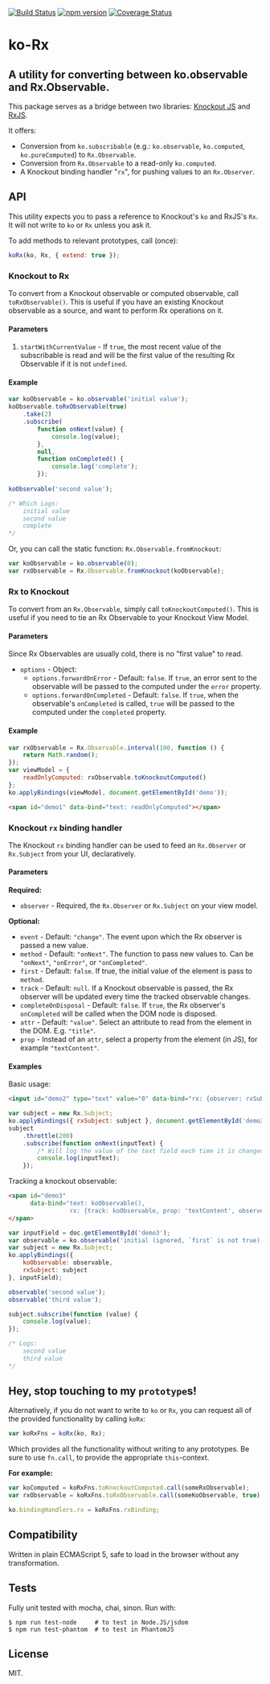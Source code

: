 [![Build Status](https://travis-ci.org/DerFlatulator/ko-Rx.svg?branch=master)](https://travis-ci.org/DerFlatulator/ko-Rx)
[![npm version](https://badge.fury.io/js/ko-rx.svg)](https://badge.fury.io/js/ko-rx)
[![Coverage Status](https://coveralls.io/repos/github/DerFlatulator/ko-Rx/badge.svg?branch=master)](https://coveralls.io/github/DerFlatulator/ko-Rx?branch=master)

# ko-Rx
## A utility for converting between ko.observable and Rx.Observable.

This package serves as a bridge between two libraries: [Knockout JS](http://knockoutjs.com) and [RxJS](https://github.com/Reactive-Extensions/RxJS/). 

It offers:
* Conversion from  `ko.subscribable` (e.g.: `ko.observable`, `ko.computed`, `ko.pureComputed`) to `Rx.Observable`.
* Conversion from `Rx.Observable` to a read-only `ko.computed`.
* A Knockout binding handler "`rx`", for pushing values to an `Rx.Observer`.

## API

This utility expects you to pass a reference to Knockout's `ko` and RxJS's `Rx`. It will not write to `ko` or `Rx` unless you ask it. 

To add methods to relevant prototypes, call (once):
```js
koRx(ko, Rx, { extend: true });
```

### Knockout to Rx

To convert from a Knockout observable or computed observable, call `toRxObservable()`. This is useful if you have an existing Knockout observable as a source, and want to perform Rx operations on it.

#### Parameters

1. `startWithCurrentValue` - If `true`, the most recent value of the subscribable is read and will be the first value of the resulting Rx Observable if it is not `undefined`.

#### Example
```js
var koObservable = ko.observable('initial value');
koObservable.toRxObservable(true)
    .take(2)
    .subscribe(
        function onNext(value) {
            console.log(value);
        }, 
        null, 
        function onCompleted() {
            console.log('complete');
        });
    
koObservable('second value');

/* Which Logs:
    initial value
    second value
    complete
*/
```

Or, you can call the static function: `Rx.Observable.fromKnockout`:

```js
var koObservable = ko.observable(0);
var rxObservable = Rx.Observable.fromKnockout(koObservable);
```

### Rx to Knockout

To convert from an `Rx.Observable`, simply call `toKnockoutComputed()`. This is useful if you need to tie an Rx Observable to your Knockout View Model.

#### Parameters

Since Rx Observables are usually cold, there is no "first value" to read.

* `options` - Object:
  - `options.forwardOnError` - Default: `false`. If `true`, an error sent to the observable will be passed to the computed under the `error` property.
  - `options.forwardOnCompleted` - Default: `false`. If `true`, when the observable's `onCompleted` is called, `true` will be passed to the computed under the `completed` property.

#### Example

```js
var rxObservable = Rx.Observable.interval(100, function () { 
    return Math.random();
});
var viewModel = {
    readOnlyComputed: rxObservable.toKnockoutComputed()
};
ko.applyBindings(viewModel, document.getElementById('demo'));
```

```html
<span id="demo1" data-bind="text: readOnlyComputed"></span>
```

###  Knockout `rx` binding handler

The Knockout `rx` binding handler can be used to feed an `Rx.Observer` or `Rx.Subject` from your UI, declaratively.

#### Parameters

**Required:**
* `observer` - Required, the `Rx.Observer` or `Rx.Subject` on your view model.

**Optional:**
* `event` - Default: `"change"`. The event upon which the Rx observer is passed a new value.
* `method` - Default: `"onNext"`. The function to pass new values to. Can be `"onNext"`, `"onError"`, or `"onCompleted"`.
* `first` - Default: `false`. If true, the initial value of the element is pass to `method`.
* `track` - Default: `null`. If a Knockout observable is passed, the Rx observer will be updated every time the tracked observable changes.
* `completeOnDisposal` - Default: `false`. If `true`, the Rx observer's `onCompleted` will be called when the DOM node is disposed.
* `attr` - Default: `"value"`. Select an attribute to read from the element in the DOM. E.g. `"title"`.
* `prop` - Instead of an `attr`, select a property from the element (in JS), for example `"textContent"`.

#### Examples

Basic usage:

```html
<input id="demo2" type="text" value="0" data-bind="rx: {observer: rxSubject}" />
```

```js
var subject = new Rx.Subject;
ko.applyBindings({ rxSubject: subject }, document.getElementById('demo2'));
subject
    .throttle(200)
    .subscribe(function onNext(inputText) {
        /* Will log the value of the text field each time it is changed. */
        console.log(inputText);
    });

```

Tracking a knockout observable:

```html
<span id="demo3" 
      data-bind="text: koObservable(),
                 rx: {track: koObservable, prop: 'textContent', observer: rxSubject}">
</span>
```

```js
var inputField = doc.getElementById('demo3');
var observable = ko.observable('initial (ignored, `first` is not true)');
var subject = new Rx.Subject;
ko.applyBindings({ 
    koObservable: observable,
    rxSubject: subject 
}, inputField);

observable('second value');
observable('third value');

subject.subscribe(function (value) {
    console.log(value);
});

/* Logs:
    second value
    third value
*/
```


## Hey, stop touching to my `prototype`s!

Alternatively, if you do not want to write to `ko` or `Rx`, you can request all of the provided functionality by calling `koRx`:

```js
var koRxFns = koRx(ko, Rx);
```

Which provides all the functionality without writing to any prototypes. Be sure to use `fn.call`, to provide the appropriate `this`-context.

**For example:**

```js
var koComputed = koRxFns.toKnockoutComputed.call(someRxObservable);
var rxObservable = koRxFns.toRxObservable.call(someKoObservable, true);

ko.bindingHandlers.rx = koRxFns.rxBinding;
```

## Compatibility

Written in plain ECMAScript 5, safe to load in the browser without any transformation.

## Tests

Fully unit tested with mocha, chai, sinon. Run with: 

```
$ npm run test-node     # to test in Node.JS/jsdom
$ npm run test-phantom  # to test in PhantomJS
```

## License

MIT.
